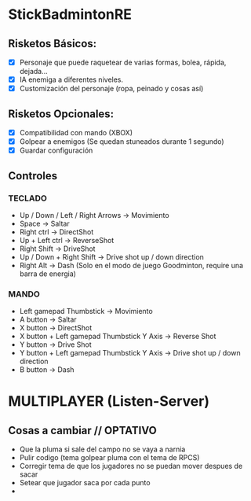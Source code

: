 # StickBadmintonRE


## Risketos Básicos:

- [X] Personaje que puede raquetear de varias formas, bolea, rápida, dejada... 
- [X] IA enemiga a diferentes niveles.
- [X] Customización del personaje (ropa, peinado y cosas así)

## Risketos Opcionales:

- [X] Compatibilidad con mando (XBOX)
- [X] Golpear a enemigos (Se quedan stuneados durante 1 segundo)
- [X] Guardar configuración

## Controles

### TECLADO
- Up / Down / Left / Right Arrows -> Movimiento
- Space -> Saltar
- Right ctrl -> DirectShot
- Up + Left ctrl -> ReverseShot
- Right Shift -> DriveShot
- Up / Down + Right Shift -> Drive shot up / down direction
- Right Alt -> Dash (Solo en el modo de juego Goodminton, require una barra de energia)

### MANDO
- Left gamepad Thumbstick -> Movimiento
- A button -> Saltar
- X button -> DirectShot
- X button + Left gamepad Thumbstick Y Axis -> Reverse Shot 
- Y button -> Drive Shot
- Y button + Left gamepad Thumbstick Y Axis -> Drive shot up / down direction
- B button -> Dash

# MULTIPLAYER (Listen-Server)

## Cosas a cambiar // OPTATIVO

- Que la pluma si sale del campo no se vaya a narnia
- Pulir codigo (tema golpear pluma con el tema de RPCS)
- Corregir tema de que los jugadores no se puedan mover despues de sacar
- Setear que jugador saca por cada punto
- 